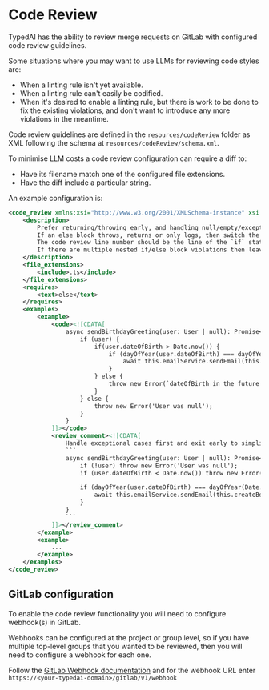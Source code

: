 # Code Review

TypedAI has the ability to review merge requests on GitLab with configured code review guidelines.

Some situations where you may want to use LLMs for reviewing code styles are:
- When a linting rule isn't yet available.
- When a linting rule can't easily be codified.
- When it's desired to enable a linting rule, but there is work to be done to fix the existing violations, and don't want to introduce any more violations in the meantime.

Code review guidelines are defined in the `resources/codeReview` folder as XML following the schema at `resources/codeReview/schema.xml`.

To minimise LLM costs a code review configuration can require a diff to:
- Have its filename match one of the configured file extensions.
- Have the diff include a particular string.

An example configuration is:

```xml
<code_review xmlns:xsi="http://www.w3.org/2001/XMLSchema-instance" xsi:noNamespaceSchemaLocation="schema.xsd">
    <description>
        Prefer returning/throwing early, and handling null/empty/exceptional cases first.
        If an else block throws, returns or only logs, then switch the ordering of the if/else blocks, which will result in not having an else block.
        The code review line number should be the line of the `if` statement.
        If there are multiple nested if/else block violations then leave a single review comment covering all violations.
    </description>
    <file_extensions>
        <include>.ts</include>
    </file_extensions>
    <requires>
        <text>else</text>
    </requires>
    <examples>
        <example>
            <code><![CDATA[
                async sendBirthdayGreeting(user: User | null): Promise<void> {
                    if (user) {
                        if(user.dateOfBirth > Date.now()) {
                            if (dayOfYear(user.dateOfBirth) === dayOfYear(Date.now())) {
                                await this.emailService.sendEmail(this.createBdayEmail(user));
                            }
                        } else {
                            throw new Error(`dateOfBirth in the future for user ${user.id}`);
                        }
                    } else {
                        throw new Error('User was null');
                    }
                }
            ]]></code>
            <review_comment><![CDATA[
                Handle exceptional cases first and exit early to simplify the code flow.
                ```
                async sendBirthdayGreeting(user: User | null): Promise<void> {
                    if (!user) throw new Error('User was null');
                    if (user.dateOfBirth < Date.now()) throw new Error(`User ${user.id} dateOfBirth is in the future.`);

                    if (dayOfYear(user.dateOfBirth) === dayOfYear(Date.now())) {
                        await this.emailService.sendEmail(this.createBdayEmail(user));
                    }
                }
                ```
            ]]></review_comment>
        </example>
        <example>
            ...
        </example>
    </examples>
</code_review>
```

## GitLab configuration

To enable the code review functionality you will need to configure webhook(s) in GitLab.

Webhooks can be configured at the project or group level, so if you have multiple top-level groups
that you wanted to be reviewed, then you will need to configure a webhook for each one.

Follow the [GitLab Webhook documentation](https://gitlab.synrgy.mobi/groups/devops/-/hooks) and for the
webhook URL enter `https://<your-typedai-domain>/gitlab/v1/webhook`


